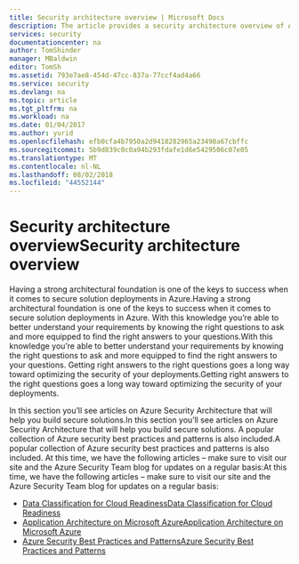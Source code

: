 ```yaml
---
title: Security architecture overview | Microsoft Docs
description: The article provides a security architecture overview of Azure and a curated list of related articles.
services: security
documentationcenter: na
author: TomShinder
manager: MBaldwin
editor: TomSh
ms.assetid: 793e7ae8-454d-47cc-837a-77ccf4ad4a66
ms.service: security
ms.devlang: na
ms.topic: article
ms.tgt_pltfrm: na
ms.workload: na
ms.date: 01/04/2017
ms.author: yurid
ms.openlocfilehash: efb0cfa4b7950a2d9418282965a23498a67cbffc
ms.sourcegitcommit: 5b9d839c0c0a94b293fdafe1d6e5429506c07e05
ms.translationtype: MT
ms.contentlocale: nl-NL
ms.lasthandoff: 08/02/2018
ms.locfileid: "44552144"
---
```

# <a name="security-architecture-overview"></a><span data-ttu-id="acc45-103">Security architecture overview</span><span class="sxs-lookup"><span data-stu-id="acc45-103">Security architecture overview</span></span>
<span data-ttu-id="acc45-104">Having a strong architectural foundation is one of the keys to success when it comes to secure solution deployments in Azure.</span><span class="sxs-lookup"><span data-stu-id="acc45-104">Having a strong architectural foundation is one of the keys to success when it comes to secure solution deployments in Azure.</span></span> <span data-ttu-id="acc45-105">With this knowledge you’re able to better understand your requirements by knowing the right questions to ask and more equipped to find the right answers to your questions.</span><span class="sxs-lookup"><span data-stu-id="acc45-105">With this knowledge you’re able to better understand your requirements by knowing the right questions to ask and more equipped to find the right answers to your questions.</span></span> <span data-ttu-id="acc45-106">Getting right answers to the right questions goes a long way toward optimizing the security of your deployments.</span><span class="sxs-lookup"><span data-stu-id="acc45-106">Getting right answers to the right questions goes a long way toward optimizing the security of your deployments.</span></span>

<span data-ttu-id="acc45-107">In this section you’ll see articles on Azure Security Architecture that will help you build secure solutions.</span><span class="sxs-lookup"><span data-stu-id="acc45-107">In this section you’ll see articles on Azure Security Architecture that will help you build secure solutions.</span></span> <span data-ttu-id="acc45-108">A popular collection of Azure security best practices and patterns is also included.</span><span class="sxs-lookup"><span data-stu-id="acc45-108">A popular collection of Azure security best practices and patterns is also included.</span></span> <span data-ttu-id="acc45-109">At this time, we have the following articles – make sure to visit our site and the Azure Security Team blog for updates on a regular basis:</span><span class="sxs-lookup"><span data-stu-id="acc45-109">At this time, we have the following articles – make sure to visit our site and the Azure Security Team blog for updates on a regular basis:</span></span>

* [<span data-ttu-id="acc45-110">Data Classification for Cloud Readiness</span><span class="sxs-lookup"><span data-stu-id="acc45-110">Data Classification for Cloud Readiness</span></span>](azure-security-data-classification.md)
* [<span data-ttu-id="acc45-111">Application Architecture on Microsoft Azure</span><span class="sxs-lookup"><span data-stu-id="acc45-111">Application Architecture on Microsoft Azure</span></span>](security-application-architecture-on-azure.md)
* [<span data-ttu-id="acc45-112">Azure Security Best Practices and Patterns</span><span class="sxs-lookup"><span data-stu-id="acc45-112">Azure Security Best Practices and Patterns</span></span>](security-best-practices-and-patterns.md)

